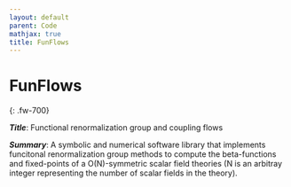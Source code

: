 ```yaml
---
layout: default
parent: Code
mathjax: true
title: FunFlows
---
```

# FunFlows
{: .fw-700}

***Title***: Functional renormalization group and coupling flows

***Summary***: A symbolic and numerical software library that implements  funcitonal renormalization group methods to compute the beta-functions and fixed-points of a O(N)-symmetric scalar field theories (N is an arbitray integer representing the number of scalar fields in the theory).
